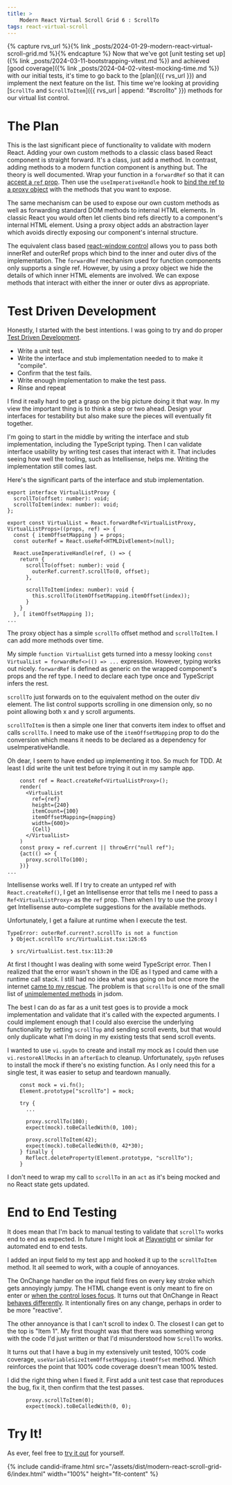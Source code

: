 ```yaml
---
title: >
    Modern React Virtual Scroll Grid 6 : ScrollTo
tags: react-virtual-scroll
---
```


{% capture rvs_url %}{% link _posts/2024-01-29-modern-react-virtual-scroll-grid.md %}{% endcapture %}
Now that we've got [unit testing set up]({% link _posts/2024-03-11-bootstrapping-vitest.md %}) and achieved [good coverage]({% link _posts/2024-04-02-vitest-mocking-time.md %}) with our initial tests, it's time to go back to the [plan]({{ rvs_url }}) and implement the next feature on the list. This time we're looking at providing [`ScrollTo` and `ScrollToItem`]({{ rvs_url | append: "#scrollto" }}) methods for our virtual list control. 

# The Plan

This is the last significant piece of functionality to validate with modern React. Adding your own custom methods to a classic class based React component is straight forward. It's a class, just add a method. In contrast, adding methods to a modern function component is anything but. The theory is well documented. Wrap your function in a `forwardRef` so that it can [accept a `ref` prop](https://react.dev/reference/react/forwardRef#forwardref). Then use the `useImperativeHandle` hook to [bind the ref to a proxy object](https://react.dev/reference/react/forwardRef#exposing-an-imperative-handle-instead-of-a-dom-node) with the methods that you want to expose.

The same mechanism can be used to expose our own custom methods as well as forwarding standard DOM methods to internal HTML elements. In classic React you would often let clients bind refs directly to a component's internal HTML element. Using a proxy object adds an abstraction layer which avoids directly exposing our component's internal structure. 

The equivalent class based [react-window control](https://react-window.vercel.app/#/api/FixedSizeList) allows you to pass both innerRef and outerRef props which bind to the inner and outer divs of the implementation. The `forwardRef` mechanism used for function components only supports a single ref. However, by using a proxy object we hide the details of which inner HTML elements are involved. We can expose methods that interact with either the inner or outer divs as appropriate. 

# Test Driven Development

Honestly, I started with the best intentions. I was going to try and do proper [Test Driven Development](https://en.wikipedia.org/wiki/Test-driven_development). 
* Write a unit test. 
* Write the interface and stub implementation needed to to make it "compile". 
* Confirm that the test fails. 
* Write enough implementation to make the test pass. 
* Rinse and repeat

I find it really hard to get a grasp on the big picture doing it that way. In my view the important thing is to think a step or two ahead. Design your interfaces for testability but also make sure the pieces will eventually fit together. 

I'm going to start in the middle by writing the interface and stub implementation, including the TypeScript typing. Then I can validate interface usability by writing test cases that interact with it. That includes seeing how well the tooling, such as Intellisense, helps me. Writing the implementation still comes last. 


Here's the significant parts of the interface and stub implementation.

```
export interface VirtualListProxy {
  scrollTo(offset: number): void;
  scrollToItem(index: number): void;
};

export const VirtualList = React.forwardRef<VirtualListProxy, VirtualListProps>((props, ref) => {
  const { itemOffsetMapping } = props;
  const outerRef = React.useRef<HTMLDivElement>(null);

  React.useImperativeHandle(ref, () => {
    return {
      scrollTo(offset: number): void {
        outerRef.current?.scrollTo(0, offset);
      },

      scrollToItem(index: number): void {
        this.scrollTo(itemOffsetMapping.itemOffset(index));
      }
    }
  }, [ itemOffsetMapping ]);
...
```

The proxy object has a simple `scrollTo` offset method and `scrollToItem`. I can add more methods over time. 

My simple `function VirtualList` gets turned into a messy looking `const VirtualList = forwardRef<>(() => ...` expression. However, typing works out nicely. `forwardRef` is defined as generic on the wrapped component's props and the ref type. I need to declare each type once and TypeScript infers the rest. 

`scrollTo` just forwards on to the equivalent method on the outer div element. The list control supports scrolling in one dimension only, so no point allowing both x and y scroll arguments. 

`scrollToItem` is then a simple one liner that converts item index to offset and calls `scrollTo`. I need to make use of the `itemOffsetMapping` prop to do the conversion which means it needs to be declared as a dependency for useImperativeHandle.

Oh dear, I seem to have ended up implementing it too. So much for TDD.  At least I did write the unit test before trying it out in my sample app.

```
    const ref = React.createRef<VirtualListProxy>();
    render(
      <VirtualList
        ref={ref}
        height={240}
        itemCount={100}
        itemOffsetMapping={mapping}
        width={600}>
        {Cell}
      </VirtualList>
    )
    const proxy = ref.current || throwErr("null ref");
    {act(() => {
      proxy.scrollTo(100);
    })}
...
```

Intellisense works well. If I try to create an untyped ref with `React.createRef()`, I get an Intellisense error that tells me I need to pass a `Ref<VirtualListProxy>` as the `ref` prop. Then when I try to use the proxy I get Intellisense auto-complete suggestions for the available methods. 

Unfortunately, I get a failure at runtime when I execute the test. 

```
TypeError: outerRef.current?.scrollTo is not a function
 ❯ Object.scrollTo src/VirtualList.tsx:126:65

 ❯ src/VirtualList.test.tsx:113:20
 ```

 At first I thought I was dealing with some weird TypeScript error. Then I realized that the error wasn't shown in the IDE as I typed and came with a runtime call stack. I still had no idea what was going on but once more the internet [came to my rescue](https://github.com/vuejs/vue-test-utils/issues/319). The problem is that `scrollTo` is one of the small list of [unimplemented methods](https://github.com/jsdom/jsdom/blob/2f8a7302a43fff92f244d5f3426367a8eb2b8896/lib/jsdom/browser/Window.js#L932) in jsdom. 

 The best I can do as far as a unit test goes is to provide a mock implementation and validate that it's called with the expected arguments. I could implement enough that I could also exercise the underlying functionality by setting `scrollTop` and sending scroll events, but that would only duplicate what I'm doing in my existing tests that send scroll events.

I wanted to use `vi.spyOn` to create and install my mock as I could then use `vi.restoreAllMocks` in an `afterEach` to cleanup. Unfortunately, `spyOn` refuses to install the mock if there's no existing function. As I only need this for a single test, it was easier to setup and teardown manually.

```
    const mock = vi.fn();
    Element.prototype["scrollTo"] = mock;
    
    try {
      ...

      proxy.scrollTo(100);
      expect(mock).toBeCalledWith(0, 100);

      proxy.scrollToItem(42);
      expect(mock).toBeCalledWith(0, 42*30);
    } finally {
      Reflect.deleteProperty(Element.prototype, "scrollTo");
    }
```

I don't need to wrap my call to `scrollTo` in an `act` as it's being mocked and no React state gets updated.

# End to End Testing

It does mean that I'm back to manual testing to validate that `scrollTo` works end to end as expected. In future I might look at [Playwright](https://playwright.dev/) or similar for automated end to end tests.

I added an input field to my test app and hooked it up to the `scrollToItem` method. It all seemed to work, with a couple of annoyances. 

The OnChange handler on the input field fires on every key stroke which gets annoyingly jumpy. The HTML change event is only meant to fire on enter or [when the control loses focus](https://developer.mozilla.org/en-US/docs/Web/API/HTMLElement/change_event). It turns out that OnChange in React [behaves differently](https://stackoverflow.com/questions/31272207/to-call-onchange-event-after-pressing-enter-key). It intentionally fires on any change, perhaps in order to be more "reactive". 

The other annoyance is that I can't scroll to index 0. The closest I can get to the top is "Item 1". My first thought was that there was something wrong with the code I'd just written or that I'd misunderstood how `ScrollTo` works. 

It turns out that I have a bug in my extensively unit tested, 100% code coverage, `useVariableSizeItemOffsetMapping.itemOffset` method. Which reinforces the point that 100% code coverage doesn't mean 100% tested.

I did the right thing when I fixed it. First add a unit test case that reproduces the bug, fix it, then confirm that the test passes.

```
      proxy.scrollToItem(0);
      expect(mock).toBeCalledWith(0, 0);
```

# Try It!

As ever, feel free to [try it out](/assets/dist/modern-react-scroll-grid-6/index.html) for yourself. 

{% include candid-iframe.html src="/assets/dist/modern-react-scroll-grid-6/index.html" width="100%" height="fit-content" %}